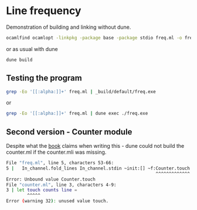 # Line frequency

Demonstration of building and linking without dune.

```bash
ocamlfind ocamlopt -linkpkg -package base -package stdio freq.ml -o freq
```

or as usual with dune

```bash
dune build
```

## Testing the program

```bash
grep -Eo '[[:alpha:]]+' freq.ml | _build/default/freq.exe
```

or

```bash
grep -Eo '[[:alpha:]]+' freq.ml | dune exec ./freq.exe
```

## Second version - Counter module

Despite what the [book](https://dev.realworldocaml.org/files-modules-and-programs.html) claims when writing this - dune could not build the counter.ml if the counter.mli was missing.

```bash
File "freq.ml", line 5, characters 53-66:
5 |   In_channel.fold_lines In_channel.stdin ~init:[] ~f:Counter.touch
                                                         ^^^^^^^^^^^^^
Error: Unbound value Counter.touch
File "counter.ml", line 3, characters 4-9:
3 | let touch counts line =
        ^^^^^
Error (warning 32): unused value touch.
```
